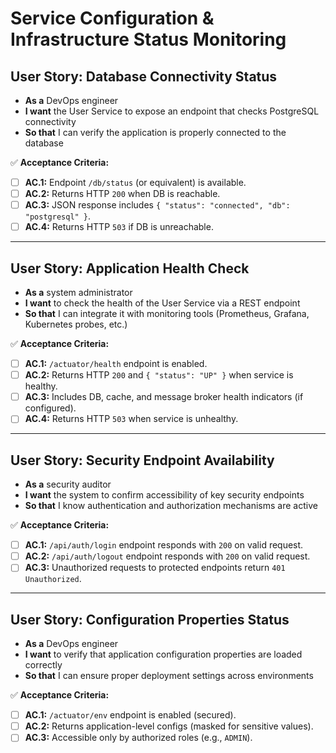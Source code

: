 # Service Configuration & Infrastructure Status Monitoring

## **User Story: Database Connectivity Status**

* **As a** DevOps engineer
* **I want** the User Service to expose an endpoint that checks PostgreSQL connectivity
* **So that** I can verify the application is properly connected to the database

✅ **Acceptance Criteria:**

- [ ] **AC.1:** Endpoint `/db/status` (or equivalent) is available.
- [ ] **AC.2:** Returns HTTP `200` when DB is reachable.
- [ ] **AC.3:** JSON response includes `{ "status": "connected", "db": "postgresql" }`.
- [ ] **AC.4:** Returns HTTP `503` if DB is unreachable.

---

## **User Story: Application Health Check**

* **As a** system administrator
* **I want** to check the health of the User Service via a REST endpoint
* **So that** I can integrate it with monitoring tools (Prometheus, Grafana, Kubernetes probes, etc.)

✅ **Acceptance Criteria:**

- [ ] **AC.1:** `/actuator/health` endpoint is enabled.
- [ ] **AC.2:** Returns HTTP `200` and `{ "status": "UP" }` when service is healthy.
- [ ] **AC.3:** Includes DB, cache, and message broker health indicators (if configured).
- [ ] **AC.4:** Returns HTTP `503` when service is unhealthy.

---

## **User Story: Security Endpoint Availability**

* **As a** security auditor
* **I want** the system to confirm accessibility of key security endpoints
* **So that** I know authentication and authorization mechanisms are active

✅ **Acceptance Criteria:**

- [ ] **AC.1:** `/api/auth/login` endpoint responds with `200` on valid request.
- [ ] **AC.2:** `/api/auth/logout` endpoint responds with `200` on valid request.
- [ ] **AC.3:** Unauthorized requests to protected endpoints return `401 Unauthorized`.

---

## **User Story: Configuration Properties Status**

* **As a** DevOps engineer
* **I want** to verify that application configuration properties are loaded correctly
* **So that** I can ensure proper deployment settings across environments

✅ **Acceptance Criteria:**

- [ ] **AC.1:** `/actuator/env` endpoint is enabled (secured).
- [ ] **AC.2:** Returns application-level configs (masked for sensitive values).
- [ ] **AC.3:** Accessible only by authorized roles (e.g., `ADMIN`).